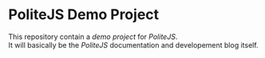 PoliteJS Demo Project
=====================

This repository contain a _demo project_ for _PoliteJS_.  
It will basically be the _PoliteJS_ documentation and developement blog itself.
